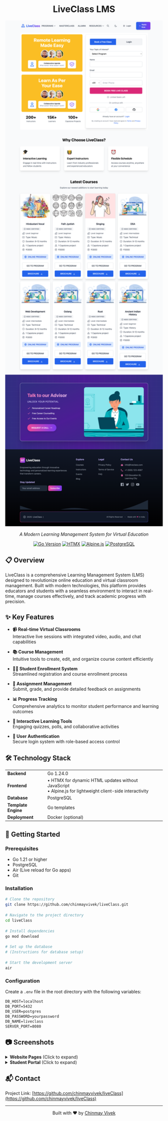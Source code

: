 <div align="center">
  <h1>LiveClass LMS</h1>
  <img src="screenshots/website.png" alt="LiveClass LMS" width="700">
  <p><em>A Modern Learning Management System for Virtual Education</em></p>
  
  <p>
    <a href="https://go.dev/"><img src="https://img.shields.io/badge/Go-1.24.0-00ADD8.svg" alt="Go Version"></a>
    <a href="https://htmx.org/"><img src="https://img.shields.io/badge/HTMX-Latest-3366CC.svg" alt="HTMX"></a>
    <a href="https://alpinejs.dev/"><img src="https://img.shields.io/badge/Alpine.js-Latest-8BC0D0.svg" alt="Alpine.js"></a>
    <a href="https://www.postgresql.org/"><img src="https://img.shields.io/badge/PostgreSQL-Latest-336791.svg" alt="PostgreSQL"></a>
  </p>
</div>

## 📋 Overview

LiveClass is a comprehensive Learning Management System (LMS) designed to revolutionize online education and virtual classroom management. Built with modern technologies, this platform provides educators and students with a seamless environment to interact in real-time, manage courses effectively, and track academic progress with precision.

## ✨ Key Features

- **📹 Real-time Virtual Classrooms**  
  Interactive live sessions with integrated video, audio, and chat capabilities

- **📚 Course Management**  
  Intuitive tools to create, edit, and organize course content efficiently

- **👨‍🎓 Student Enrollment System**  
  Streamlined registration and course enrollment process

- **📝 Assignment Management**  
  Submit, grade, and provide detailed feedback on assignments

- **📊 Progress Tracking**  
  Comprehensive analytics to monitor student performance and learning outcomes

- **🧩 Interactive Learning Tools**  
  Engaging quizzes, polls, and collaborative activities

- **🔐 User Authentication**  
  Secure login system with role-based access control

## 🛠️ Technology Stack

<table>
  <tr>
    <td><strong>Backend</strong></td>
    <td>Go 1.24.0</td>
  </tr>
  <tr>
    <td><strong>Frontend</strong></td>
    <td>
      • HTMX for dynamic HTML updates without JavaScript<br>
      • Alpine.js for lightweight client-side interactivity
    </td>
  </tr>
  <tr>
    <td><strong>Database</strong></td>
    <td>PostgreSQL</td>
  </tr>
  <tr>
    <td><strong>Template Engine</strong></td>
    <td>Go templates</td>
  </tr>
  <tr>
    <td><strong>Deployment</strong></td>
    <td>Docker (optional)</td>
  </tr>
</table>

## 🚀 Getting Started

### Prerequisites

- Go 1.21 or higher
- PostgreSQL
- Air (Live reload for Go apps)
- Git

### Installation

```bash
# Clone the repository
git clone https://github.com/chinmayvivek/liveClass.git

# Navigate to the project directory
cd liveClass

# Install dependencies
go mod download

# Set up the database
# (Instructions for database setup)

# Start the development server
air
```

### Configuration

Create a `.env` file in the root directory with the following variables:

```
DB_HOST=localhost
DB_PORT=5432
DB_USER=postgres
DB_PASSWORD=yourpassword
DB_NAME=liveclass
SERVER_PORT=8080
```

## 📷 Screenshots

<details>
<summary><strong>Website Pages</strong> (Click to expand)</summary>
<div align="center">
  
  <div style="display: flex; flex-wrap: wrap; gap: 20px; justify-content: center; margin-top: 20px;">
    <div style="flex: 1; min-width: 45%;">
      <img src="screenshots/Screenshot-1.png" alt="Website HomePage-1" width="100%">
      <p><em>LiveClass Website HomePage-1</em></p>
    </div>
    <div style="flex: 1; min-width: 45%;">
      <img src="screenshots/Screenshot-2.png" alt="Website HomePage-2" width="100%">
      <p><em>LiveClass Website HomePage-2</em></p>
    </div>
  </div>
  
  <div style="display: flex; flex-wrap: wrap; gap: 20px; justify-content: center; margin-top: 20px;">
    <div style="flex: 1; min-width: 45%;">
      <img src="screenshots/Screenshot-3.png" alt="Website SignupPage" width="100%">
      <p><em>LiveClass Website Signup Page</em></p>
    </div>
    <div style="flex: 1; min-width: 45%;">
      <img src="screenshots/Screenshot-4.png" alt="Website LoginPage" width="100%">
      <p><em>LiveClass Website Login Page</em></p>
    </div>
  </div>
</div>
</details>

<details>
<summary><strong>Student Portal</strong> (Click to expand)</summary>
<div align="center">
  <div style="display: flex; flex-wrap: wrap; gap: 20px; justify-content: center; margin-top: 20px;">
    <div style="flex: 1; min-width: 45%;">
      <img src="screenshots/Screenshot-5.png" alt="Student Dashboard" width="100%">
      <p><em>LiveClass Student Dashboard Page</em></p>
    </div>
    <div style="flex: 1; min-width: 45%;">
      <img src="screenshots/Screenshot-6.png" alt="Student Schedule" width="100%">
      <p><em>LiveClass Student Lecture Schedule Page</em></p>
    </div>
  </div>
  
  <div style="display: flex; flex-wrap: wrap; gap: 20px; justify-content: center; margin-top: 20px;">
    <div style="flex: 1; min-width: 45%;">
      <img src="screenshots/Screenshot-7.png" alt="Student Recorded Lecture" width="100%">
      <p><em>LiveClass Student Recorded Lecture List Page</em></p>
    </div>
    <div style="flex: 1; min-width: 45%;">
      <img src="screenshots/screenshot-8.png" alt="Student Recorded Lecture Player" width="100%">
      <p><em>LiveClass Student Recorded Lecture Player</em></p>
    </div>
  </div>
</div>
</details>


## 📬 Contact

Project Link: [https://github.com/chinmayvivek/liveClass](https://github.com/chinmayvivek/liveClass)

---

<div align="center">
  <p>Built with ❤️ by <a href="https://github.com/chinmayvivek">Chinmay Vivek</a></p>
</div>